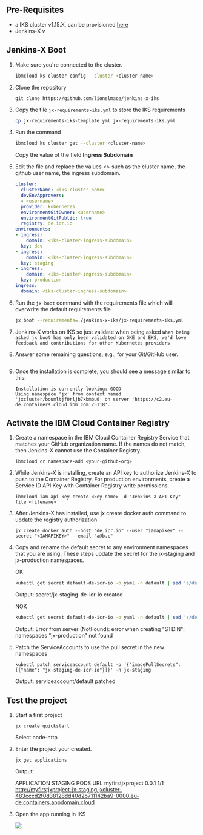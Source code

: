 
## Pre-Requisites

* a IKS cluster v1.15.X, can be provisioned [here](https://cloud.ibm.com/kubernetes/clusters)
* Jenkins-X v

## Jenkins-X Boot

1. Make sure you're connected to the cluster.
    ```sh
    ibmcloud ks cluster config --cluster <cluster-name>
    ```

1. Clone the repository 
    ```
    git clone https://github.com/lionelmace/jenkins-x-iks
    ```

1. Copy the file `jx-requirements-iks.yml` to store the IKS requirements
    ```sh
    cp jx-requirements-iks-template.yml jx-requirements-iks.yml
    ```

1. Run the command 
    ```sh
    ibmcloud ks cluster get --cluster <cluster-name>
    ```
    Copy the value of the field **Ingress Subdomain**

1. Edit the file and replace the values <> such as the cluster name, the github user name, the ingress subdomain.

    ```yml
    cluster:
      clusterName: <iks-cluster-name>
      devEnvApprovers:
      - <username>
      provider: kubernetes
      environmentGitOwner: <username>
      environmentGitPublic: true
      registry: de.icr.io
    environments:
    - ingress:
        domain: <iks-cluster-ingress-subdomain>
      key: dev
    - ingress:
        domain: <iks-cluster-ingress-subdomain>
      key: staging
    - ingress:
        domain: <iks-cluster-ingress-subdomain>
      key: production
    ingress:
      domain: <iks-cluster-ingress-subdomain>
    ```

1. Run the `jx boot` command with the requirements file which will overwrite the default requirements file
    ```sh
    jx boot --requirements=./jenkins-x-iks/jx-requirements-iks.yml
    ```

1. Jenkins-X works on IKS so just validate when being asked 
    ```When being asked jx boot has only been validated on GKE and EKS, we'd love feedback and contributions for other Kubernetes providers```

1. Answer some remaining questions, e.g., for your Git/GitHub user.
    ```

1. Once the installation is complete, you should see a message similar to this:

    ```
    Installation is currently looking: GOOD
    Using namespace 'jx' from context named 'jxcluster/boumltjf0rljb7kbmbu0' on server 'https://c2.eu-de.containers.cloud.ibm.com:25118'.
    ```

## Activate the IBM Cloud Container Registry

1. Create a namespace in the IBM Cloud Container Registry Service that matches your GitHub organization name. If the names do not match, then Jenkins-X cannot use the Container Registry.
    
    ```
    ibmcloud cr namespace-add <your-github-org>
    ```

1. While Jenkins-X is installing, create an API key to authorize Jenkins-X to push to the Container Registry. For production environments, create a Service ID API Key with Container Registry write permissions.

    ```
    ibmcloud iam api-key-create <key-name> -d "Jenkins X API Key" --file <filename>
    ```

1. After Jenkins-X has installed, use jx create docker auth command to update the registry authorization.

    ```
    jx create docker auth --host "de.icr.io" --user "iamapikey" --secret "<IAMAPIKEY>" --email "a@b.c"
    ```

1. Copy and rename the default secret to any environment namespaces that you are using. These steps update the secret for the jx-staging and jx-production namespaces.

    OK
    ```sh
    kubectl get secret default-de-icr-io -o yaml -n default | sed 's/default/jx-staging/g' | kubectl -n jx-staging create -f -
    ```
    Output:
    secret/jx-staging-de-icr-io created

    NOK
    ```sh
    kubectl get secret default-de-icr-io -o yaml -n default | sed 's/default/jx-production/g' | kubectl -n jx-production create -f -
    ```
    Output:
    Error from server (NotFound): error when creating "STDIN": namespaces "jx-production" not found

1. Patch the ServiceAccounts to use the pull secret in the new namespaces

    ```
    kubectl patch serviceaccount default -p '{"imagePullSecrets": [{"name": "jx-staging-de-icr-io"}]}' -n jx-staging
    ```
    Output:
    serviceaccount/default patched

## Test the project

1. Start a first project
    ```
    jx create quickstart
    ```
    Select node-http

1. Enter the project your created.
    ```
    jx get applications
    ```
    Output:

    APPLICATION      STAGING PODS URL
    myfirstjxproject 0.0.1   1/1  http://myfirstjxproject-jx-staging.jxcluster-483cccd2f0d38128dd40d2b711142ba9-0000.eu-de.containers.appdomain.cloud

1. Open the app running in IKS 

    ![](./images/jx-iks-app.png)